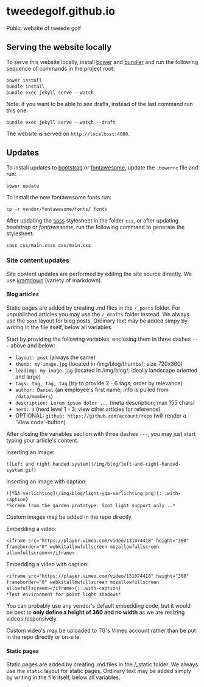 tweedegolf.github.io
====================

Public website of tweede golf

## Serving the website locally

To serve this website locally, install [bower](http://bower.io/) and [bundler](http://bundler.io/) and run the following sequence of commands in the project root:

    bower install
    bundle install
    bundle exec jekyll serve --watch

Note: if you want to be able to see drafts, instead of the last command run this one:

    bundle exec jekyll serve --watch --draft

The website is served on `http://localhost:4000`.


## Updates

To install updates to [bootstrap](http://getbootstrap.com/) or [fontawesome](http://fortawesome.github.io/Font-Awesome/), update the `.bowerrc` file and run:

    bower update

To install the new fontawesome fonts run:

    cp -r vendor/fontawesome/fonts/ fonts

After updating the [sass](http://sass-lang.com/) stylesheet in the folder `css`, or after updating *bootstrap* or *fontawesome*, run the following command to generate the stylesheet:

    sass css/main.scss css/main.css

### Site content updates

Site content updates are performed by editing the site source directly. We use [kramdown](http://kramdown.gettalong.org/quickref.html) (variety of markdown).

#### Blog articles

Static pages are added by creating .md files in the `/_posts` folder. For unpublished articles you may use the `/_drafts` folder instead. We always use the `post` layout for blog posts. Ordinary text may be added simpy by writing in the file itself, below all variables.

Start by providing the following variables, enclosing them in three dashes `---` above and below:

+ `layout: post` (always the same)
+ `thumb: my-image.jpg` (located in /img/blog/thumbs/; size 720x360)
+ `leadimg: my-image.jpg` (located in /img/blog/; ideally landscape oriented and large)
+ `tags: tag, tag, tag` (try to provide 2 - 6 tags; order by relevance)
+ `author: Daniel` (an employee's first name; info is pulled from `/data/members`)
+ `description: Lorem ipsum dolor ...` (meta description; max 155 chars)
+ `nerd: 3` (nerd level 1 - 3; view other articles for reference)
+ OPTIONAL: `github: https://github.com/account/repo` (will render a 'View code'-button)

After closing the variables section with three dashes `---`, you may just start typing your article's content.

Inserting an image:

    ![Left and right handed system](/img/blog/left-and-right-handed-system.gif)

Inserting an image with caption:

    ![YGA verlichting](/img/blog/light-yga-verlichting.png){: .with-caption}
    *Screen from the garden prototype. Spot light support only...*

Custom images may be added in the repo directly.

Embedding a video:

    <iframe src="https://player.vimeo.com/video/131074418" height="360" frameborder="0" webkitallowfullscreen mozallowfullscreen allowfullscreen></iframe>

Embedding a video with caption:

    <iframe src="https://player.vimeo.com/video/131074418" height="360" frameborder="0" webkitallowfullscreen mozallowfullscreen allowfullscreen></iframe>{: .with-caption}
    *Test environment for point light shadows*

You can probably use any vendor's default embedding code, but it would be best to **only define a height of 360 and no width** as we are resizing videos responsively.

Custom video's may be uploaded to TG's Vimeo account rather than be put in the repo directly or on-site.


#### Static pages

Static pages are added by creating .md files in the /_static folder. We always use the `static` layout for static pages.
Ordinary text may be added simply by writing in the file itself, below all variables.
